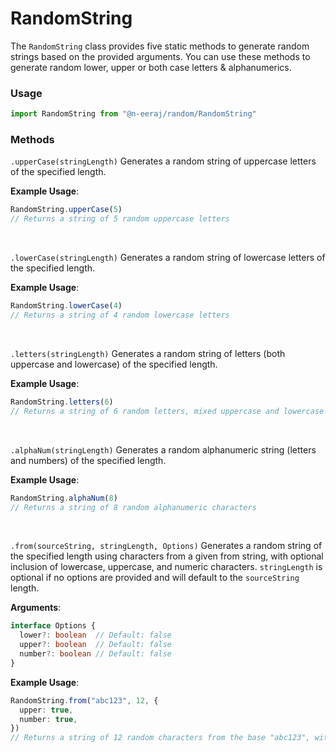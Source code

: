 # RandomString

The `RandomString` class provides five static methods to generate random strings based on the provided arguments. You can use these methods to generate random lower, upper or both case letters & alphanumerics.

### Usage
```ts
import RandomString from "@n-eeraj/random/RandomString"
```

### Methods

`.upperCase(stringLength)`
Generates a random string of uppercase letters of the specified length.

**Example Usage**:
```ts
RandomString.upperCase(5)
// Returns a string of 5 random uppercase letters
```
<br />

`.lowerCase(stringLength)`
Generates a random string of lowercase letters of the specified length.

**Example Usage**:
```ts
RandomString.lowerCase(4)
// Returns a string of 4 random lowercase letters
```
<br />

`.letters(stringLength)`
Generates a random string of letters (both uppercase and lowercase) of the specified length.

**Example Usage**:
```ts
RandomString.letters(6)
// Returns a string of 6 random letters, mixed uppercase and lowercase
```
<br />

`.alphaNum(stringLength)`
Generates a random alphanumeric string (letters and numbers) of the specified length.

**Example Usage**:
```ts
RandomString.alphaNum(8)
// Returns a string of 8 random alphanumeric characters
```
<br />

`.from(sourceString, stringLength, Options)`
Generates a random string of the specified length using characters from a given from string, with optional inclusion of lowercase, uppercase, and numeric characters.
`stringLength` is optional if no options are provided and will default to the `sourceString` length.

**Arguments**:
```ts
interface Options {
  lower?: boolean  // Default: false
  upper?: boolean  // Default: false
  number?: boolean // Default: false
}
```

**Example Usage**:
```ts
RandomString.from("abc123", 12, {
  upper: true,
  number: true,
})
// Returns a string of 12 random characters from the base "abc123", with uppercase and numeric characters included
```
